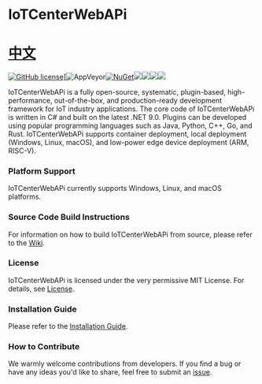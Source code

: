 # IoTCenterWebAPi 　　　　　　　　　　　　　　　　　　　　[中文](https://github.com/ganweisoft/IoTCenterWebAPi/blob/main/README.md)

[![GitHub license](https://camo.githubusercontent.com/5eaf3ed8a7e8ccb15c21d967b8635ac79e8b1865da3a5ccf78d2572a3e10738a/68747470733a2f2f696d672e736869656c64732e696f2f6769746875622f6c6963656e73652f646f746e65742f6173706e6574636f72653f636f6c6f723d253233306230267374796c653d666c61742d737175617265)](https://github.com/ganweisoft/IoTCenterWebAPi/blob/main/LICENSE)[![AppVeyor](https://ci.appveyor.com/api/projects/status/v8gfh6pe2u2laqoa?svg=true)[![NuGet](https://img.shields.io/nuget/v/IoTCenterHost.Core.Abstraction.svg)](https://www.nuget.org/packages/IoTCenterHost.Core.Abstraction/)![](https://img.shields.io/github/issues/ganweisoft/IoTCenterWebAPi/feature-request.svg)![](https://img.shields.io/github/issues/ganweisoft/IoTCenterWebAPi/help%20wanted?color=%232EA043&label=help%20wanted&style=flat-square)![](https://img.shields.io/github/issues/ganweisoft/IoTCenterWebAPi/good%20first%20issue?color=%23512BD4&label=good%20first%20issue&style=flat-square)![](https://img.shields.io/badge/join-discord-infomational)

IoTCenterWebAPi is a fully open-source, systematic, plugin-based, high-performance, out-of-the-box, and production-ready development framework for IoT industry applications. The core code of IoTCenterWebAPi  is written in C# and built on the latest .NET 9.0. Plugins can be developed using popular programming languages such as Java, Python, C++, Go, and Rust. IoTCenterWebAPi  supports container deployment, local deployment (Windows, Linux, macOS), and low-power edge device deployment (ARM, RISC-V).


### Platform Support  
IoTCenterWebAPi currently supports Windows, Linux, and macOS platforms.


### Source Code Build Instructions  
For information on how to build IoTCenterWebAPi from source, please refer to the [Wiki](https://github.com/ganweisoft/IoTCenterWebAPi/wiki).


### License  
IoTCenterWebAPi is licensed under the very permissive MIT License. For details, see [License](https://github.com/ganweisoft/IoTCenterWebAPi/blob/main/LICENSE).


### Installation Guide  
Please refer to the [Installation Guide](https://github.com/ganweisoft/IoTCenterWebAPi/wiki).


### How to Contribute  
We warmly welcome contributions from developers. If you find a bug or have any ideas you'd like to share, feel free to submit an [issue](https://github.com/ganweisoft/IoTCenterWebAPi/blob/main/CONTRIBUTING.md).
